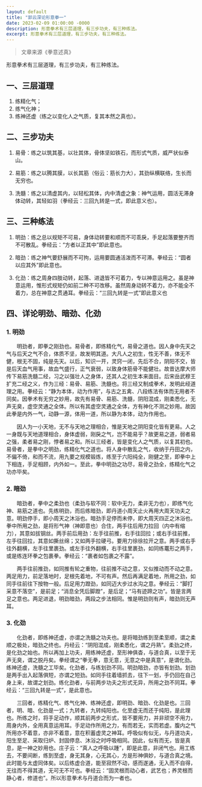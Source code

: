 ```yaml
---
layout: default
title: "郭云深论形意拳一"
date: 2023-02-09 01:00:00 -0000
description: 形意拳术有三层道理，有三步功夫，有三种练法。
excerpt: 形意拳术有三层道理，有三步功夫，有三种练法。
---
```

>文章来源《拳意述真》

形意拳术有三层道理，有三步功夫，有三种练法。

## 一、三层道理

1. 练精化气；
2. 练气化神；
3. 练神还虚（练之以变化人之气质，复其本然之真也）。

## 二、三步功夫

1. 易骨：练之以筑其基，以壮其体，骨体坚如铁石，而形式气质，威严状似泰山。

2. 易筋：练之以腾其膜，以长其筋（俗云：筋长力大），其劲纵横联络，生长而无穷也。

3. 洗髓：练之以清虚其内，以轻松其体，内中清虚之象：神气运用，圆活无滞身体动转，其轻如羽（拳经云：三回九转是一式，即此意义也）。

## 三、三种练法

1. 明劲：练之总以规矩不可易，身体动转要和顺而不可乖戾，手足起落要整齐而不可散乱。拳经云：“方者以正其中”即此意也。

2. 暗劲：练之神气要舒展而不可拘，运用要圆通活泼而不可滞。拳经云：“圆者以应其外”即此意也。

3. 化劲：练之周身四肢动转，起落、进退皆不可着力，专以神意运用之。虽是神意运用，惟形式规矩仍如前二种不可改移。虽然周身动转不着力，亦不能全不着力，总在神意之贯通耳。拳经云：“三回九转是一式”即此意义也

## 四、详论明劲、暗劲、化劲

### 1. 明劲

&#8195;&#8195;明劲者，即拳之刚劲也。易骨者，即练精化气，易骨之道也。因人身中先天之气与后天之气不合，体质不坚，故发明其道。大凡人之初生，性无不善，体无不健，根无不固，纯是先天。以后，知识一开，灵窍一闭，先后不合，阴阳不交，皆是后天血气用事，故血气盛行，正气衰弱，以致身体筋骨不能健壮。故昔达摩大师传下易筋洗髓二经，习之以强壮人之身体，还其人之初生本来面目。后宋岳武穆王扩充二经之义，作为三经：易骨、易筋、洗髓也。将三经又制成拳术，发明此经道理之用。拳经云：“静为本体，动为作用”，与古之五禽、八段练法有体而无用者不同矣。因拳术有无穷之妙用，故先有易骨、易筋、洗髓，阴阳混成，刚柔悉化，无声无臭，虚空灵通之全体。所以有其虚空灵通之全体，方有神化不测之妙用。故因此拳是内外一气，动静一源，体用一道，所以静为本体，动为作用也。

&#8195;&#8195;因人为一小天地，无不与天地之理相合，惟是天地之阴阳变化皆有更易。人之一身既与天地道理相合，身体虚弱，刚戾之气，岂不能易乎？故更易之道，弱者易之强，柔者易之刚，悖者易之和。所以三经者，皆是变化人之气质，以复其初也。易骨者，是拳中之明劲，练精化气之道也。将人身中散乱之气，收纳于丹田之内，不偏不倚，和而不流，用九要之规模锻炼，练至于六阳纯全，刚健之至，即拳中上下相连，手足相顾，内外如一。至此，拳中明劲之功尽，易骨之劲全，练精化气之功亦毕矣。

### 2. 暗劲

&#8195;&#8195;暗劲者，拳中之柔劲也（柔劲与软不同：软中无力，柔非无力也），即练气化神、易筋之道也。先练明劲，而后练暗劲，即丹道小周天止火再用大周天功夫之意。明劲停手，即小周天之沐浴也。暗劲手足停而未停，即大周天四正之沐浴也。拳中所用之劲，是将形气神（神即意也）合住，两手往后用力拉回（内中有缩力），其意如拔钢丝。两手前后用劲：左手往前推，右手往回拉；或右手往前推，左手往回拉，其意如撕丝绵；又如两手拉硬弓。要用力徐徐拉开之意。两手或右手往外翻横，左手往里裹劲。或左手往外翻横，右手往里裹劲，如同练鼍形之两手，或是练连环拳之包裹拳。拳经云：“裹者如包裹之不露”。

&#8195;&#8195;两手往前推劲，如同推有轮之重物，往前推不动之意，又似推动而不动之意。两足用力，前足落地时，足根先着地，不可有声。然后再满足着地，所用之劲，如同手往前往下按物一般。后足用力蹬劲，如同迈大步过水沟之意。拳经云：“脚打采意不落空”，是前足；“消息全凭后脚蹬”，是后足；“马有迹蹄之功”。皆是言两足之意也。两足进退，明劲暗劲，两段之步法相同。惟是明劲则有声，暗劲则无声耳。

### 3. 化劲

&#8195;&#8195;化劲者，即练神还虚，亦谓之洗髓之功夫也。是将暗劲练到至柔至顺，谓之柔顺之极处，暗劲之终也。丹经云：“阴阳混成，刚柔悉化，谓之丹熟”。柔劲之终，是化劲之始也。所以再加上功夫，用练神还虚，至形神俱杳，与道合真，以至于无声无臭，谓之脱丹矣。拳经谓之“拳无拳，意无意，无意之中是真意”，是谓化劲。练神还虚，洗髓之工毕矣。化劲者，与练划劲不同。明劲暗劲，亦皆有划劲。划劲是两手出入起落俱短，亦谓之短劲。如同手往着墙抓去，往下一划，手仍回在自己身上来，故谓之划劲。练化劲者，与前两步功夫之形式无异，所用之劲不同耳。拳经云：“三回九转是一式”，是此意也。

&#8195;&#8195;三回者，练精化气、练气化神、练神还虚，即明劲、暗劲、化劲是也。三回者，明、暗、化劲是一式；九转者，九转纯阳也。化至虚无而还于纯阳，是此理也。所练之时，将手足动作，顺其前两步之形式，皆不要用力，并非顽空不用力，周身内外，全用真意运用耳。手足动作所用之力，有而若无，实而若虚。腹内之气所用亦不着意，亦非不着意，意在积蓄虚灵之神耳。呼吸似有似无，与丹道功夫，阳生至足、采取归炉、封固停息、沐浴之时呼吸相同。因此，似有而无，皆是真息，是一神之妙用也。庄子云：“真人之呼吸以踵”，即是此意，非闭气也。用工练去，不要间断，练到至虚，身无其身，心无其心，方是形神俱妙，与道合真之境。此时能与太虚同体矣。以后练虚合道，能至寂然不动，感而遂通，无入而不自得，无往而不得其道，无可无不可也。拳经云：“固灵根而动心者，武艺也；养灵根而静心者，修道也”。所以形意拳术与丹道合而为一者也。
